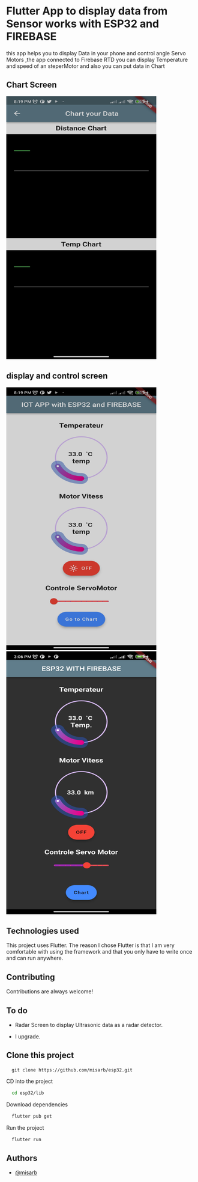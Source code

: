 # Flutter App to display data from Sensor works with ESP32 and FIREBASE
this app helps you to display Data in your phone and control angle Servo Motors ,the app connected to Firebase RTD
you can display Temperature and speed of an steperMotor and also you can put data in Chart
## Chart Screen
<p >

<img src="https://github.com/misarb/esp32/blob/main/images/3.jpg" style=" width:400px ; height:700px "  >


</p>



## display and control screen
<p >
<img src="https://github.com/misarb/esp32/blob/main/images/1.jpg" style=" width:400px ; height:700px "  >
<img src="https://github.com/misarb/esp32/blob/main/images/2.jpg" style=" width:400px ; height:700px "  >
</p>

## Technologies used

This project uses Flutter. The reason I chose Flutter is that I am very comfortable with using the framework and that you only have to write once and can run anywhere.

## Contributing

Contributions are always welcome!
## To do

- Radar Screen to display Ultrasonic data as a radar detector.

- I upgrade.

## Clone this project

```
  git clone https://github.com/misarb/esp32.git
```

CD into the project

```bash
  cd esp32/lib
```

Download dependencies 

```bash
  flutter pub get
```

Run the project

```bash
  flutter run
```
## Authors

- [@misarb](https://github.com/misarb)
